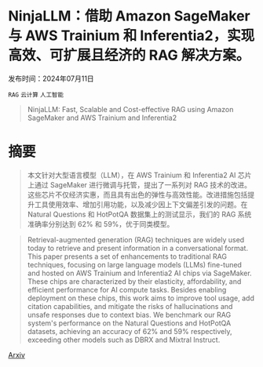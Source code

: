 # NinjaLLM：借助 Amazon SageMaker 与 AWS Trainium 和 Inferentia2，实现高效、可扩展且经济的 RAG 解决方案。

发布时间：2024年07月11日

`RAG` `云计算` `人工智能`

> NinjaLLM: Fast, Scalable and Cost-effective RAG using Amazon SageMaker and AWS Trainium and Inferentia2

# 摘要

> 本文针对大型语言模型（LLM），在 AWS Trainium 和 Inferentia2 AI 芯片上通过 SageMaker 进行微调与托管，提出了一系列对 RAG 技术的改进。这些芯片不仅经济实惠，而且具有出色的弹性与高效性能。改进措施包括提升工具使用效率、增加引用功能，以及减少因上下文偏差引发的问题。在 Natural Questions 和 HotPotQA 数据集上的测试显示，我们的 RAG 系统准确率分别达到 62% 和 59%，优于同类模型。

> Retrieval-augmented generation (RAG) techniques are widely used today to retrieve and present information in a conversational format. This paper presents a set of enhancements to traditional RAG techniques, focusing on large language models (LLMs) fine-tuned and hosted on AWS Trainium and Inferentia2 AI chips via SageMaker. These chips are characterized by their elasticity, affordability, and efficient performance for AI compute tasks. Besides enabling deployment on these chips, this work aims to improve tool usage, add citation capabilities, and mitigate the risks of hallucinations and unsafe responses due to context bias. We benchmark our RAG system's performance on the Natural Questions and HotPotQA datasets, achieving an accuracy of 62% and 59% respectively, exceeding other models such as DBRX and Mixtral Instruct.

[Arxiv](https://arxiv.org/abs/2407.12057)